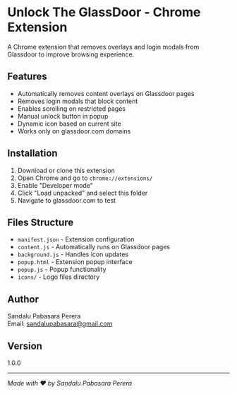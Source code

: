 # Unlock The GlassDoor - Chrome Extension

A Chrome extension that removes overlays and login modals from Glassdoor to improve browsing experience.

## Features

- Automatically removes content overlays on Glassdoor pages
- Removes login modals that block content
- Enables scrolling on restricted pages
- Manual unlock button in popup
- Dynamic icon based on current site
- Works only on glassdoor.com domains

## Installation

1. Download or clone this extension
2. Open Chrome and go to `chrome://extensions/`
3. Enable "Developer mode" 
4. Click "Load unpacked" and select this folder
5. Navigate to glassdoor.com to test

## Files Structure

- `manifest.json` - Extension configuration
- `content.js` - Automatically runs on Glassdoor pages
- `background.js` - Handles icon updates
- `popup.html` - Extension popup interface
- `popup.js` - Popup functionality
- `icons/` - Logo files directory

## Author

Sandalu Pabasara Perera  
Email: sandalupabasara@gmail.com

## Version

1.0.0

---

*Made with ❤️ by Sandalu Pabasara Perera*
